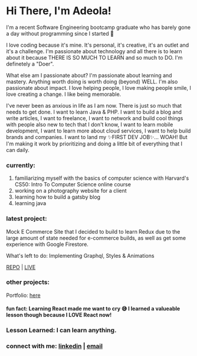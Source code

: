 # Hi There, I'm Adeola!

I'm a recent Software Engineering bootcamp graduate who has barely gone a day without programming since I started 😬


I love coding because it's mine. It's personal, it's creative, it's an outlet and it's a challenge. I'm passionate about technology
and all there is to learn about it because THERE IS SO MUCH TO LEARN and so much to DO. I'm definetely a "Doer".


What else am I passionate about? I'm passionate about learning and mastery. Anything worth doing is worth doing (beyond) WELL. I'm also passionate
about impact. I love helping people, I love making people smile, I love creating a change. I like being memorable.


I've never been as anxious in life as I am now. There is just so much that needs to get done. I want to learn Java & PHP. I want to build a blog and 
write articles, I want to freelance, I want to network and build cool things with people also new to tech that I don't know, I want to learn mobile 
development, I want to learn more about cloud services, I want to help build brands and companies. I want to land my ✨FIRST DEV JOB✨... WOAH! 
But I'm making it work by prioritizing and doing a little bit of everything that I can daily.

### currently: 
1. familiarizing myself with the basics of computer science with Harvard's CS50: Intro To Computer Science online course
2. working on a photography website for a client
3. learning how to build a gatsby blog
4. learning java

### latest project: 
Mock E Commerce Site that I decided to build to learn Redux due to the large amount of state needed for e-commerce builds, as well as get some experience with
Google Firestore. 

What's left to do: Implementing Graphql, Styles & Animations

[REPO](https://github.com/adeola-ak/dod-clothing) | [LIVE](https://aa-dod.herokuapp.com/)



### other projects:


Portfolio: [here](https://adeola-ak.github.io/)



#### fun fact: Learning React made me want to cry 😅 I learned a valueable lesson though because I LOVE React now! 
### Lesson Learned: <b>I can learn anything</b>.


### connect with me: [linkedin](https://www.linkedin.com/in/adeola-a-b0b6b270) | [email](mailto:adeola.ak@outlook.com)

<!--
**adeola-ak/adeola-ak** is a ✨ _special_ ✨ repository because its `README.md` (this file) appears on your GitHub profile.

-->
